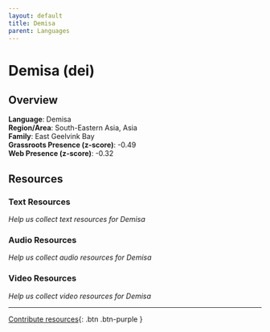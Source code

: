 ```yaml
---
layout: default
title: Demisa
parent: Languages
---
```


# Demisa (dei)

## Overview

**Language**: Demisa  
**Region/Area**: South-Eastern Asia, Asia  
**Family**: East Geelvink Bay  
**Grassroots Presence (z-score)**: -0.49  
**Web Presence (z-score)**: -0.32  

## Resources

### Text Resources
*Help us collect text resources for Demisa*

### Audio Resources
*Help us collect audio resources for Demisa*

### Video Resources
*Help us collect video resources for Demisa*

---

[Contribute resources](https://forms.office.com/e/1SfLJx3u1r){: .btn .btn-purple }
